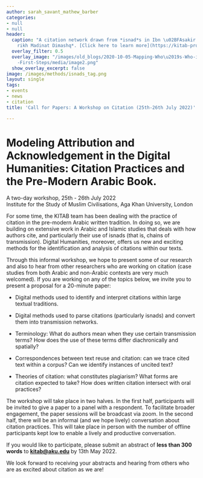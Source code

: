 ```yaml
---
author: sarah_savant_mathew_barber
categories:
- null
- null
header:
  caption: "A citation network drawn from *isnad*s in Ibn \u02BFAsakir's *Ta\u02BE\
    rikh Madinat Dimashq*. [Click here to learn more](https://kitab-project.org/Mapping-Who-s-Who-in-Isnads-First-Steps/)."
  overlay_filter: 0.5
  overlay_image: "/images/old_blogs/2020-10-05-Mapping-Who\u2019s-Who-in-Isnads-\u2013\
    -First-Steps/media/image2.png"
  show_overlay_excerpt: false
image: /images/methods/isnads_tag.png
layout: single
tags:
- events
- news
- citation
title: 'Call for Papers: A Workshop on Citation (25th-26th July 2022)'

---
```



# Modeling Attribution and Acknowledgement in the Digital Humanities: Citation Practices and the Pre-Modern Arabic Book.
A two-day workshop, 25th - 26th July 2022\
Institute for the Study of Muslim Civilisations, Aga Khan University, London


For some time, the KITAB team has been dealing with the practice of citation in the pre-modern Arabic written tradition. In doing so, we are building on extensive work in Arabic and Islamic studies that deals with how authors cite, and particularly their use of isnads (that is, chains of transmission). Digital Humanities, moreover, offers us new and exciting methods for the identification and analysis of citations within our texts.

Through this informal workshop, we hope to present some of our research and also to hear from other researchers who are working on citation (case studies from both Arabic and non-Arabic contexts are very much welcomed). If you are working on any of the topics below, we invite you to present a proposal for a 20-minute paper:

-   Digital methods used to identify and interpret citations within large textual traditions.

-   Digital methods used to parse citations (particularly isnads) and convert them into transmission networks.

-   Terminology: What do authors mean when they use certain transmission terms? How does the use of these terms differ diachronically and spatially?

-   Correspondences between text reuse and citation: can we trace cited text within a corpus? Can we identify instances of uncited text?

-   Theories of citation: what constitutes plagiarism? What forms are citation expected to take? How does written citation intersect with oral practices?

The workshop will take place in two halves. In the first half, participants will be invited to give a paper to a panel with a respondent. To facilitate broader engagement, the paper sessions will be broadcast via zoom. In the second half, there will be an informal (and we hope lively) conversation about citation practices. This will take place in person with the number of offline participants kept low to enable a lively and productive conversation.

If you would like to participate, please submit an abstract of **less than 300 words** to **[kitab@aku.edu](mailto:kitab@aku.edu)** by 13th May 2022.

We look forward to receiving your abstracts and hearing from others who are as excited about citation as we are!
